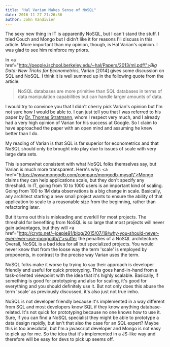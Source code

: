 ```yaml
---
title: "Hal Varian Makes Sense of NoSQL"
date: 2016-11-27 21:26:36
author: John Vandivier
---
```




The sexy new thing in IT is apparently NoSQL, but I can't stand the stuff. I tried Couch and Mongo but I didn't like it for reasons I'll discuss in this article. More important than my opinion, though, is Hal Varian's opinion. I was glad to see him reinforce my priors.

In <a href=\"http://people.ischool.berkeley.edu/~hal/Papers/2013/ml.pdf\"><em>Big Data: New Tricks for Econometrics</em></a>, Varian [2014] gives some discussion on SQL and NoSQL. I think it is well summed up in the following quote from the article:
<blockquote>NoSQL databases are more primitive than SQL databases in terms of data manipulation capabilities but can handle larger amounts of data.</blockquote>
I would try to convince you that I didn't cherry pick Varian's opinion but I'm not sure how I would be able to. I can just tell you that I was referred to his paper by <a href=\"https://www.gmu.edu/centers/publicchoice/faculty%20pages/stratmann/\">Dr. Thomas Stratmann</a>, whom I respect very much, and I already had a very high opinion of Varian for his success at Google. So I claim to have approached the paper with an open mind and assuming he knew better than I do.

My reading of Varian is that SQL is far superior for econometrics and that NoSQL should only be brought into play due to issues of scale with very large data sets.

This is somewhat consistent with what NoSQL folks themselves say, but Varian is much more transparent. Here's why: <a href=\"https://www.mongodb.com/compare/mongodb-mysql\">Mongo</a> claims they can help applications scale, but they don't specify any threshold. In IT, going from 10 to 1000 users is an important kind of scaling. Going from 100 to 1M data observations is a big change in scale. Basically, any architect starting a new small project wants to ensure the ability of that application to scale to a reasonable size from the beginning, rather than refactoring later.

But it turns out this is misleading and overkill for most projects. The threshold for benefiting from NoSQL is so large that most projects will never gain advantages, but they will <a href=\"http://cryto.net/~joepie91/blog/2015/07/19/why-you-should-never-ever-ever-use-mongodb/\">suffer the penalties of a NoSQL architecture</a>. Overall, NoSQL is a bad idea for all but specialized projects. You would never know that from the loose way the term 'scale' is employed by proponents, in contrast to the precise way Varian uses the term.

NoSQL folks make it worse by trying to say their approach is developer friendly and useful for quick prototyping. This goes hand-in-hand from a task-oriented viewpoint with the idea that it's highly scalable. Basically, if something is good for prototyping and also for scaling, it's good for everything and you should definitely use it. But not only does this abuse the term 'scale' as previously discussed, it's also just not true imho.

NoSQL is not developer friendly because it's implemented in a way different from SQL and most developers know SQL if they know anything database-related. It's not quick for prototyping because no one knows how to use it. Sure, if you can find a NoSQL specialist they might be able to prototype a data design rapidly, but isn't that also the case for an SQL expert? Maybe this is too anecdotal, but I'm a javascript developer and Mongo is not easy to pick up for me. So the idea that it's implemented in a JS-like way and therefore will be easy for devs to pick up seems off.